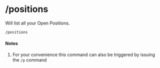 # /positions

Will list all your Open Positions.

``` bash
/positions
```

#### Notes

1. For your convenience this command can also be triggered by issuing the
`/p` command
